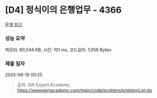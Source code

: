 # [D4] 정식이의 은행업무 - 4366 

[문제 링크](https://swexpertacademy.com/main/code/problem/problemDetail.do?contestProbId=AWMeRLz6kC0DFAXd) 

### 성능 요약

메모리: 60,544 KB, 시간: 101 ms, 코드길이: 1,056 Bytes

### 제출 일자

2025-08-19 00:25



> 출처: SW Expert Academy, https://swexpertacademy.com/main/code/problem/problemList.do